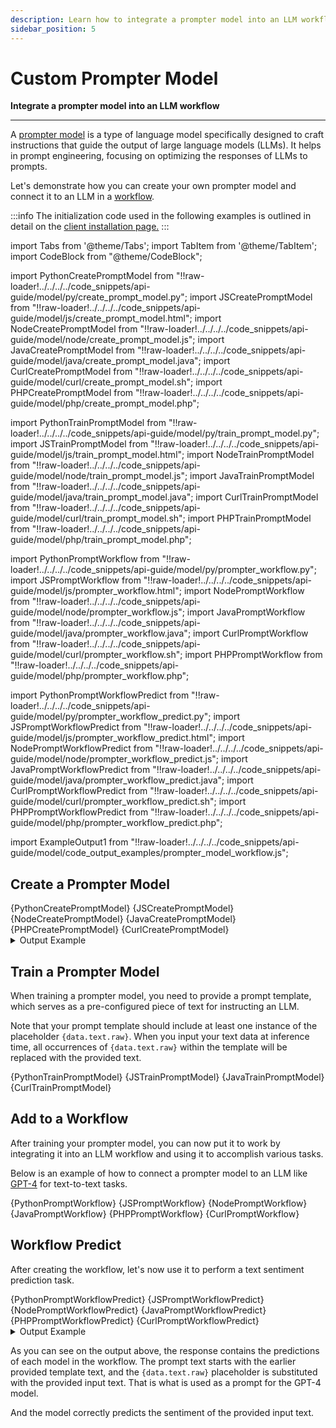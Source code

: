 ```yaml
---
description: Learn how to integrate a prompter model into an LLM workflow 
sidebar_position: 5
---
```


# Custom Prompter Model

**Integrate a prompter model into an LLM workflow**
<hr />

A [prompter model](https://docs.clarifai.com/portal-guide/agent-system-operators/prompter) is a type of language model specifically designed to craft instructions that guide the output of large language models (LLMs). It helps in prompt engineering, focusing on optimizing the responses of LLMs to prompts. 

Let's demonstrate how you can create your own prompter model and connect it to an LLM in a [workflow](https://docs.clarifai.com/api-guide/workflows/). 

:::info
The initialization code used in the following examples is outlined in detail on the [client installation page.](https://docs.clarifai.com/api-guide/api-overview/api-clients/#client-installation-instructions)
:::

import Tabs from '@theme/Tabs';
import TabItem from '@theme/TabItem';
import CodeBlock from "@theme/CodeBlock";

import PythonCreatePromptModel from "!!raw-loader!../../../../code_snippets/api-guide/model/py/create_prompt_model.py";
import JSCreatePromptModel from "!!raw-loader!../../../../code_snippets/api-guide/model/js/create_prompt_model.html";
import NodeCreatePromptModel from "!!raw-loader!../../../../code_snippets/api-guide/model/node/create_prompt_model.js";
import JavaCreatePromptModel from "!!raw-loader!../../../../code_snippets/api-guide/model/java/create_prompt_model.java";
import CurlCreatePromptModel from "!!raw-loader!../../../../code_snippets/api-guide/model/curl/create_prompt_model.sh";
import PHPCreatePromptModel from "!!raw-loader!../../../../code_snippets/api-guide/model/php/create_prompt_model.php";

import PythonTrainPromptModel from "!!raw-loader!../../../../code_snippets/api-guide/model/py/train_prompt_model.py";
import JSTrainPromptModel from "!!raw-loader!../../../../code_snippets/api-guide/model/js/train_prompt_model.html";
import NodeTrainPromptModel from "!!raw-loader!../../../../code_snippets/api-guide/model/node/train_prompt_model.js";
import JavaTrainPromptModel from "!!raw-loader!../../../../code_snippets/api-guide/model/java/train_prompt_model.java";
import CurlTrainPromptModel from "!!raw-loader!../../../../code_snippets/api-guide/model/curl/train_prompt_model.sh";
import PHPTrainPromptModel from "!!raw-loader!../../../../code_snippets/api-guide/model/php/train_prompt_model.php";

import PythonPromptWorkflow from "!!raw-loader!../../../../code_snippets/api-guide/model/py/prompter_workflow.py";
import JSPromptWorkflow from "!!raw-loader!../../../../code_snippets/api-guide/model/js/prompter_workflow.html";
import NodePromptWorkflow from "!!raw-loader!../../../../code_snippets/api-guide/model/node/prompter_workflow.js";
import JavaPromptWorkflow from "!!raw-loader!../../../../code_snippets/api-guide/model/java/prompter_workflow.java";
import CurlPromptWorkflow from "!!raw-loader!../../../../code_snippets/api-guide/model/curl/prompter_workflow.sh";
import PHPPromptWorkflow from "!!raw-loader!../../../../code_snippets/api-guide/model/php/prompter_workflow.php";

import PythonPromptWorkflowPredict from "!!raw-loader!../../../../code_snippets/api-guide/model/py/prompter_workflow_predict.py";
import JSPromptWorkflowPredict from "!!raw-loader!../../../../code_snippets/api-guide/model/js/prompter_workflow_predict.html";
import NodePromptWorkflowPredict from "!!raw-loader!../../../../code_snippets/api-guide/model/node/prompter_workflow_predict.js";
import JavaPromptWorkflowPredict from "!!raw-loader!../../../../code_snippets/api-guide/model/java/prompter_workflow_predict.java";
import CurlPromptWorkflowPredict from "!!raw-loader!../../../../code_snippets/api-guide/model/curl/prompter_workflow_predict.sh";
import PHPPromptWorkflowPredict from "!!raw-loader!../../../../code_snippets/api-guide/model/php/prompter_workflow_predict.php";

import ExampleOutput1 from "!!raw-loader!../../../../code_snippets/api-guide/model/code_output_examples/prompter_model_workflow.js";

## Create a Prompter Model

<Tabs>

<TabItem value="grpc_python" label="Python">
    <CodeBlock className="language-python">{PythonCreatePromptModel}</CodeBlock>
</TabItem>

<TabItem value="js_rest" label="JavaScript (REST)">
    <CodeBlock className="language-javascript">{JSCreatePromptModel}</CodeBlock>
</TabItem>

<TabItem value="grpc_nodejs" label="NodeJS">
    <CodeBlock className="language-javascript">{NodeCreatePromptModel}</CodeBlock>
</TabItem>

<TabItem value="grpc_java" label="Java">
    <CodeBlock className="language-java">{JavaCreatePromptModel}</CodeBlock>
</TabItem>

<TabItem value="php" label="PHP">
    <CodeBlock className="language-php">{PHPCreatePromptModel}</CodeBlock>
</TabItem>

<TabItem value="curl" label="cURL">
    <CodeBlock className="language-bash">{CurlCreatePromptModel}</CodeBlock>
</TabItem>

</Tabs>

<details>
  <summary>Output Example</summary>
    <CodeBlock className="language-js">{ExampleOutput1}</CodeBlock>
</details>

## Train a Prompter Model

When training a prompter model, you need to provide a prompt template, which serves as a pre-configured piece of text for instructing an LLM. 

Note that your prompt template should include at least one instance of the placeholder `{data.text.raw}`. When you input your text data at inference time, all occurrences of `{data.text.raw}` within the template will be replaced with the provided text.

<Tabs>

<TabItem value="grpc_python" label="Python">
    <CodeBlock className="language-python">{PythonTrainPromptModel}</CodeBlock>
</TabItem>

<TabItem value="js_rest" label="JavaScript (REST)">
    <CodeBlock className="language-javascript">{JSTrainPromptModel}</CodeBlock>
</TabItem>

<!--
<TabItem value="grpc_nodejs" label="NodeJS">
    <CodeBlock className="language-javascript">{NodeTrainPromptModel}</CodeBlock>
</TabItem>
-->

<TabItem value="grpc_java" label="Java">
    <CodeBlock className="language-java">{JavaTrainPromptModel}</CodeBlock>
</TabItem>

<!--
<TabItem value="php" label="PHP">
    <CodeBlock className="language-php">{PHPTrainPromptModel}</CodeBlock>
</TabItem>
-->

<TabItem value="curl" label="cURL">
    <CodeBlock className="language-bash">{CurlTrainPromptModel}</CodeBlock>
</TabItem>

</Tabs>

## Add to a Workflow

After training your prompter model, you can now put it to work by integrating it into an LLM workflow and using it to accomplish various tasks. 

Below is an example of how to connect a prompter model to an LLM like [GPT-4](https://clarifai.com/openai/chat-completion/models/GPT-4) for text-to-text tasks. 

<Tabs>

<TabItem value="grpc_python" label="Python">
    <CodeBlock className="language-python">{PythonPromptWorkflow}</CodeBlock>
</TabItem>

<TabItem value="js_rest" label="JavaScript (REST)">
    <CodeBlock className="language-javascript">{JSPromptWorkflow}</CodeBlock>
</TabItem>

<TabItem value="grpc_nodejs" label="NodeJS">
    <CodeBlock className="language-javascript">{NodePromptWorkflow}</CodeBlock>
</TabItem>

<TabItem value="grpc_java" label="Java">
    <CodeBlock className="language-java">{JavaPromptWorkflow}</CodeBlock>
</TabItem>

<TabItem value="php" label="PHP">
    <CodeBlock className="language-php">{PHPPromptWorkflow}</CodeBlock>
</TabItem>

<TabItem value="curl" label="cURL">
    <CodeBlock className="language-bash">{CurlPromptWorkflow}</CodeBlock>
</TabItem>

</Tabs>

## Workflow Predict

After creating the workflow, let's now use it to perform a text sentiment prediction task. 

<Tabs>

<TabItem value="grpc_python" label="Python">
    <CodeBlock className="language-python">{PythonPromptWorkflowPredict}</CodeBlock>
</TabItem>

<TabItem value="js_rest" label="JavaScript (REST)">
    <CodeBlock className="language-javascript">{JSPromptWorkflowPredict}</CodeBlock>
</TabItem>

<TabItem value="grpc_nodejs" label="NodeJS">
    <CodeBlock className="language-javascript">{NodePromptWorkflowPredict}</CodeBlock>
</TabItem>

<TabItem value="grpc_java" label="Java">
    <CodeBlock className="language-java">{JavaPromptWorkflowPredict}</CodeBlock>
</TabItem>

<TabItem value="php" label="PHP">
    <CodeBlock className="language-php">{PHPPromptWorkflowPredict}</CodeBlock>
</TabItem>

<TabItem value="curl" label="cURL">
    <CodeBlock className="language-bash">{CurlPromptWorkflowPredict}</CodeBlock>
</TabItem>

</Tabs>

<details>
  <summary>Output Example</summary>
    <CodeBlock className="language-js">{ExampleOutput1}</CodeBlock>
</details>

As you can see on the output above, the response contains the predictions of each model in the workflow. The prompt text starts with the earlier provided template text, and the `{data.text.raw}` placeholder is substituted with the provided input text. That is what is used as a prompt for the GPT-4 model.

And the model correctly predicts the sentiment of the provided input text. 